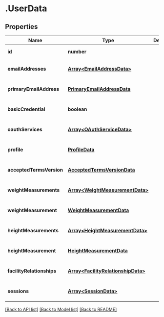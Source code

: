# .UserData

## Properties

Name | Type | Description | Notes
------------ | ------------- | ------------- | -------------
**id** | **number** |  | [default to undefined]
**emailAddresses** | [**Array&lt;EmailAddressData&gt;**](EmailAddressData.md) |  | [optional] [default to undefined]
**primaryEmailAddress** | [**PrimaryEmailAddressData**](PrimaryEmailAddressData.md) |  | [optional] [default to undefined]
**basicCredential** | **boolean** |  | [optional] [default to undefined]
**oauthServices** | [**Array&lt;OAuthServiceData&gt;**](OAuthServiceData.md) |  | [optional] [default to undefined]
**profile** | [**ProfileData**](ProfileData.md) |  | [optional] [default to undefined]
**acceptedTermsVersion** | [**AcceptedTermsVersionData**](AcceptedTermsVersionData.md) |  | [optional] [default to undefined]
**weightMeasurements** | [**Array&lt;WeightMeasurementData&gt;**](WeightMeasurementData.md) |  | [optional] [default to undefined]
**weightMeasurement** | [**WeightMeasurementData**](WeightMeasurementData.md) |  | [optional] [default to undefined]
**heightMeasurements** | [**Array&lt;HeightMeasurementData&gt;**](HeightMeasurementData.md) |  | [optional] [default to undefined]
**heightMeasurement** | [**HeightMeasurementData**](HeightMeasurementData.md) |  | [optional] [default to undefined]
**facilityRelationships** | [**Array&lt;FacilityRelationshipData&gt;**](FacilityRelationshipData.md) |  | [optional] [default to undefined]
**sessions** | [**Array&lt;SessionData&gt;**](SessionData.md) |  | [optional] [default to undefined]


[[Back to API list]](../README.md#documentation-for-api-endpoints) [[Back to Model list]](../README.md#documentation-for-models) [[Back to README]](../README.md)

